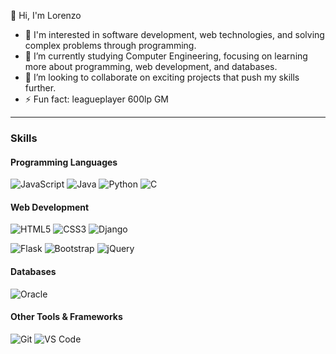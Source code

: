 👋 Hi, I'm Lorenzo
- 👀 I'm interested in software development, web technologies, and solving complex problems through programming.  
- 🌱 I’m currently studying Computer Engineering, focusing on learning more about programming, web development, and databases.  
- 💞️ I’m looking to collaborate on exciting projects that push my skills further.  
- ⚡ Fun fact: leagueplayer 600lp GM
---

### Skills

#### Programming Languages  
![JavaScript](https://img.shields.io/badge/-JavaScript-F7DF1E?logo=javascript&logoColor=black&style=flat-square)
![Java](https://img.shields.io/badge/-Java-007396?logo=java&logoColor=white&style=flat-square)
![Python](https://img.shields.io/badge/-Python-3776AB?logo=python&logoColor=white&style=flat-square)
![C](https://img.shields.io/badge/-C-A8B9CC?logo=c&logoColor=black&style=flat-square)

#### Web Development  
![HTML5](https://img.shields.io/badge/-HTML5-E34F26?logo=html5&logoColor=white&style=flat-square)
![CSS3](https://img.shields.io/badge/-CSS3-1572B6?logo=css3&logoColor=white&style=flat-square)
![Django](https://img.shields.io/badge/-Django-092E20?logo=django&logoColor=white&style=flat-square)

![Flask](https://img.shields.io/badge/-Flask-000000?logo=flask&logoColor=white&style=flat-square)
![Bootstrap](https://img.shields.io/badge/-Bootstrap-563D7C?logo=bootstrap&logoColor=white&style=flat-square)
![jQuery](https://img.shields.io/badge/-jQuery-0769AD?logo=jquery&logoColor=white&style=flat-square)

#### Databases  
![Oracle](https://img.shields.io/badge/-Oracle-F80000?logo=oracle&logoColor=white&style=flat-square)

#### Other Tools & Frameworks  
![Git](https://img.shields.io/badge/-Git-F05032?logo=git&logoColor=white&style=flat-square)
![VS Code](https://img.shields.io/badge/-VS%20Code-007ACC?logo=visual-studio-code&logoColor=white&style=flat-square)


